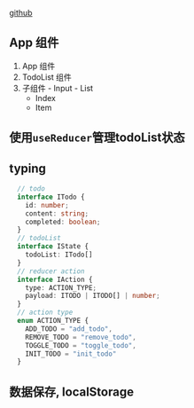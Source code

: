 [github](https://github.com/wylyzyk/todolist_typescript)

## App 组件
  1. App 组件
  2. TodoList 组件
  3. 子组件
    - Input
    - List
      + Index
      + Item

## 使用`useReducer`管理todoList状态
## typing
```typescript
  // todo
  interface ITodo {
    id: number;
    content: string;
    completed: boolean;
  }
  // todoList
  interface IState {
    todoList: ITodo[]
  }
  // reducer action
  interface IAction {
    type: ACTION_TYPE;
    payload: ITODO | ITODO[] | number;
  }
  // action type
  enum ACTION_TYPE {
    ADD_TODO = "add_todo",
    REMOVE_TODO = "remove_todo",
    TOGGLE_TODO = "toggle_todo",
    INIT_TODO = "init_todo"
  }
```

## 数据保存, localStorage